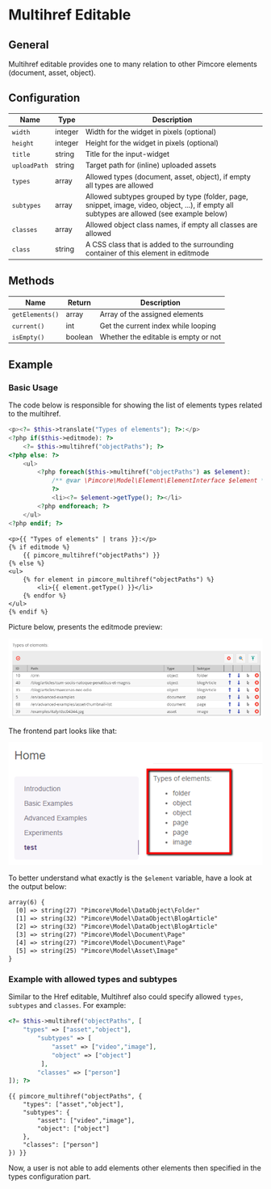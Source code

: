 # Multihref Editable

## General
Multihref editable provides one to many relation to other Pimcore elements (document, asset, object). 


## Configuration 

| Name           | Type      | Description                                                                                                                                                     |
|----------------|-----------|-----------------------------------------------------------------------------------------------------------------------------------------------------------------|
| `width`        | integer   | Width for the widget in pixels (optional)                                                                                                                       |
| `height`       | integer   | Height for the widget in pixels  (optional)                                                                                                                     |
| `title`        | string    | Title for the input-widget                                                                                                                                      |
| `uploadPath`   | string    | Target path for (inline) uploaded assets                                                                                                                        |
| `types`        | array     | Allowed types (document, asset, object), if empty all types are allowed                                                                                         |
| `subtypes`     | array     | Allowed subtypes grouped by type (folder, page, snippet, image, video, object, ...), if empty all subtypes are allowed (see example below)                      |
| `classes`      | array     | Allowed object class names, if empty all classes are allowed                                                                                                    |
| `class`        | string    | A CSS class that is added to the surrounding container of this element in editmode                                                                              |

## Methods

| Name            | Return   | Description                          |
|-----------------|----------|--------------------------------------|
| `getElements()` | array    | Array of the assigned elements       |
| `current()`     | int      | Get the current index while looping  |
| `isEmpty()`     | boolean  | Whether the editable is empty or not |


## Example

### Basic Usage

The code below is responsible for showing the list of elements types related to the multihref. 

<div class="code-section">

```php
<p><?= $this->translate("Types of elements"); ?>:</p>
<?php if($this->editmode): ?>
    <?= $this->multihref("objectPaths"); ?>
<?php else: ?>
    <ul>
        <?php foreach($this->multihref("objectPaths") as $element):
            /** @var \Pimcore\Model\Element\ElementInterface $element */
            ?>
            <li><?= $element->getType(); ?></li>
        <?php endforeach; ?>
    </ul>
<?php endif; ?>
```

```twig
<p>{{ "Types of elements" | trans }}:</p>
{% if editmode %}
    {{ pimcore_multihref("objectPaths") }}
{% else %}
<ul>
    {% for element in pimcore_multihref("objectPaths") %}
        <li>{{ element.getType() }}</li>
    {% endfor %}
</ul>
{% endif %}
```
</div>

Picture below, presents the editmode preview:

![Multihref editable - editmode preview](../../img/editables_multihref_editmode_preview.png)

The frontend part looks like that:

![Multihref editable - frontend preview](../../img/editables_multihref_preview.png)

To better understand what exactly is the `$element` variable, have a look at the output below:

```
array(6) {
  [0] => string(27) "Pimcore\Model\DataObject\Folder"
  [1] => string(32) "Pimcore\Model\DataObject\BlogArticle"
  [2] => string(32) "Pimcore\Model\DataObject\BlogArticle"
  [3] => string(27) "Pimcore\Model\Document\Page"
  [4] => string(27) "Pimcore\Model\Document\Page"
  [5] => string(25) "Pimcore\Model\Asset\Image"
}
```



### Example with allowed types and subtypes
Similar to the Href editable, Multihref also could specify allowed `types`, `subtypes` and `classes`. 
For example:
<div class="code-section">

```php
<?= $this->multihref("objectPaths", [
    "types" => ["asset","object"],
        "subtypes" => [
            "asset" => ["video","image"],
            "object" => ["object"]
         ],
        "classes" => ["person"]
]); ?>
```
```twig
{{ pimcore_multihref("objectPaths", {
    "types": ["asset","object"],
    "subtypes": {
        "asset": ["video","image"],
        "object": ["object"]
    },
    "classes": ["person"]
}) }}
```
</div>
Now, a user is not able to add elements other elements then specified in the types configuration part.


